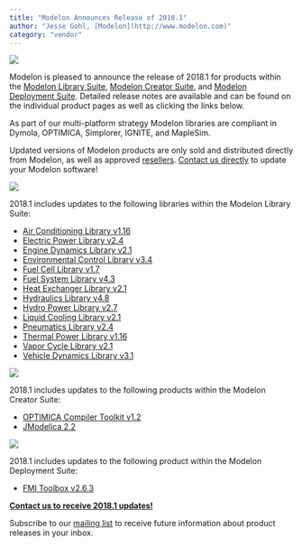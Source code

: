 ```yaml
---
title: "Modelon Announces Release of 2018.1"
author: "Jesse Gohl, [Modelon](http://www.modelon.com)"
category: "vendor"
---
```


![](Modelon_2011_Flat_RGB.png)

Modelon is pleased to announce the release of 2018.1 for products within the [Modelon Library Suite](http://www.modelon.com/products/modelon-library-suite/), [Modelon Creator Suite](http://www.modelon.com/products/modelon-creator-suite/), and [Modelon Deployment Suite](http://www.modelon.com/products/modelon-deployment-suite/). Detailed release notes are available and can be found on the individual product pages as well as clicking the links below.&nbsp; 

As part of our multi-platform strategy Modelon libraries are compliant in Dymola, OPTIMICA, Simplorer, IGNITE, and MapleSim. 

Updated versions of Modelon products are only sold and distributed directly from Modelon, as well as approved [resellers](http://www.modelon.com/about-modelon/contact/resellers/).  [Contact us directly](http://www.modelon.com/about-modelon/contact/sales-and-inquiries/) to update your Modelon software! 

![](Modelon_Library_Suite_logo.png)

2018.1 includes updates to the following libraries within the Modelon Library Suite:

- [Air Conditioning Library v1.16](http://www.modelon.com/products/modelon-library-suite/air-conditioning-library/air-conditioning-library-release-information/)
- [Electric Power Library v2.4](http://www.modelon.com/products/modelon-library-suite/electric-power-library/electric-power-library-release-information/)
- [Engine Dynamics Library v2.1](http://www.modelon.com/products/modelon-library-suite/engine-dynamics-library/engine-dynamics-library-release-information/)
- [Environmental Control Library v3.4](http://www.modelon.com/products/modelon-library-suite/environmental-control-library/environmental-control-library-release-information/)
- [Fuel Cell Library v1.7](http://www.modelon.com/products/modelon-library-suite/fuel-cell-library-release-information/)
- [Fuel System Library v4.3](http://www.modelon.com/products/modelon-library-suite/fuel-system-library/fuel-system-library-release-information/)
- [Heat Exchanger Library v2.1](http://www.modelon.com/products/modelon-library-suite/heat-exchanger-library/heat-exchanger-library-release-information/)
- [Hydraulics Library v4.8](http://www.modelon.com/products/modelon-library-suite/hydraulics-library-release-information/)
- [Hydro Power Library v2.7](http://www.modelon.com/products/modelon-library-suite/hydro-power-library/hydro-power-library-release-information/)
- [Liquid Cooling Library v2.1](http://www.modelon.com/products/modelon-library-suite/liquid-cooling-library/liquid-cooling-library-release-information/)
- [Pneumatics Library v2.4](http://www.modelon.com/products/modelon-library-suite/pneumatics-library-release-information/)
- [Thermal Power Library v1.16](http://www.modelon.com/products/modelon-library-suite/thermal-power-library-release-information/)
- [Vapor Cycle Library v2.1](http://www.modelon.com/products/modelon-library-suite/vapor-cycle-library/vapor-cycle-library-release-information/)
- [Vehicle Dynamics Library v3.1](http://www.modelon.com/products/modelon-library-suite/vehicle-dynamics-library-release-information/)

![](Modelon_Creator_Suite_Logo.png)

2018.1 includes updates to the following products within the Modelon Creator Suite:
- [OPTIMICA Compiler Toolkit v1.2](http://www.modelon.com/products/optimica-compiler-toolkit-release-information/)
- [JModelica 2.2](http://www.jmodelica.org/)

![](Modelon_Deployment_Suite_logo_129.png)

2018.1 includes updates to the following product within the Modelon Deployment Suite:
- [FMI Toolbox v2.6.3](http://www.modelon.com/products/modelon-deployment-suite/fmit-toolbox-for-matlabsimulink-release-information/)


**[Contact us to receive 2018.1 updates!](http://www.modelon.com/about-modelon/contact/sales-and-inquiries/)**

Subscribe to our [mailing list](http://web.modelon.com/cn/aavt4/subscribe-newsletter/) to receive future information about product releases in your inbox.

